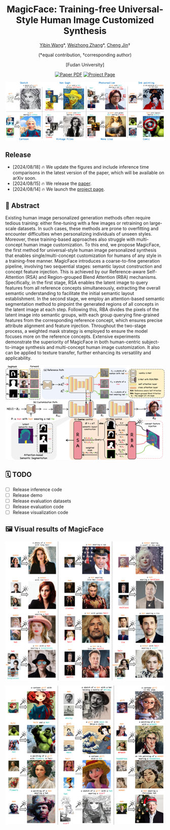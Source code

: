 <div align="center">

<h1>MagicFace: Training-free Universal-Style Human Image Customized Synthesis</h1>

[Yibin Wang](https://codegoat24.github.io)\*, [Weizhong Zhang](https://weizhonz.github.io/)\*, [Cheng Jin](https://cjinfdu.github.io/)&#8224; 

(*equal contribution, &#8224;corresponding author)

[Fudan University]

<a href="https://arxiv.org/pdf/2408.07433">
<img src='https://img.shields.io/badge/arxiv-MagicFace-blue' alt='Paper PDF'></a>
<a href="https://codegoat24.github.io/MagicFace/">
<img src='https://img.shields.io/badge/Project-Website-orange' alt='Project Page'></a>

</div>

![teaser](docs/static/images/teaser.png)

## Release
- [2024/08/18] 🔥 We update the figures and include inference time comparisons in the latest version of the paper, which will be available on arXiv soon.
- [2024/08/15] 🔥 We release the [paper](https://arxiv.org/pdf/2408.07433).
- [2024/08/14] 🔥 We launch the [project page](https://codegoat24.github.io/MagicFace/).

## 📖 Abstract

<p>
Existing human image personalized generation methods often require tedious training: either fine-tuning with a few images or retraining on large-scale datasets. 
In such cases, these methods are prone to overfitting and encounter difficulties when personalizing individuals of unseen styles. 
Moreover, these training-based approaches also struggle with multi-concept human image customization. 
To this end, we propose MagicFace, the first method for universal-style human image personalized synthesis that enables single/multi-concept customization for humans of any style in a training-free manner. MagicFace introduces a coarse-to-fine generation pipeline, involving two sequential stages: semantic layout construction and concept feature injection. This is achieved by our Reference-aware Self-Attention (RSA) and Region-grouped Blend Attention (RBA) mechanisms. Specifically, 
in the first stage, RSA enables the latent image to query features from all reference concepts simultaneously, extracting the overall semantic understanding to facilitate the initial semantic layout establishment. 
In the second stage, we employ an attention-based semantic segmentation method to pinpoint the generated regions of all concepts in the latent image at each step. Following this, RBA divides the pixels of the latent image into semantic groups, with each group querying fine-grained features from the corresponding reference concept, which ensures precise attribute alignment and feature injection. Throughout the two-stage process, a weighted mask strategy is employed to ensure the model focuses more on the reference concepts. 
Extensive experiments demonstrate the superiority of MagicFace in both human-centric subject-to-image synthesis and multi-concept human image customization. It also can be applied to texture transfer, further enhancing its versatility and applicability. 
</p>

![architecture](docs/static/images/architecture.png)

## 🗓️ TODO
- [ ] Release inference code
- [ ] Release demo
- [ ] Release evaluation datasets
- [ ] Release evaluation code
- [ ] Release visualization code

## 🖼️ Visual results of MagicFace
![visual_result](figures/visual_result_photorealism.png)

![visual_result](figures/visual_result_diverse_style.png)
